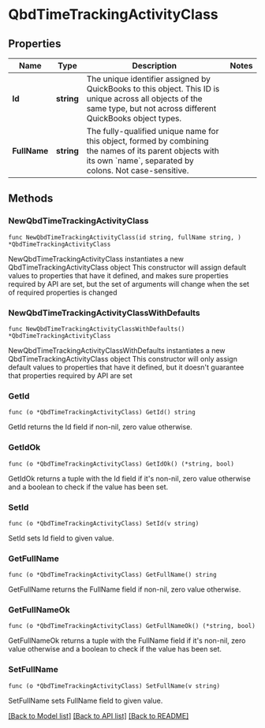 # QbdTimeTrackingActivityClass

## Properties

Name | Type | Description | Notes
------------ | ------------- | ------------- | -------------
**Id** | **string** | The unique identifier assigned by QuickBooks to this object. This ID is unique across all objects of the same type, but not across different QuickBooks object types. | 
**FullName** | **string** | The fully-qualified unique name for this object, formed by combining the names of its parent objects with its own &#x60;name&#x60;, separated by colons. Not case-sensitive. | 

## Methods

### NewQbdTimeTrackingActivityClass

`func NewQbdTimeTrackingActivityClass(id string, fullName string, ) *QbdTimeTrackingActivityClass`

NewQbdTimeTrackingActivityClass instantiates a new QbdTimeTrackingActivityClass object
This constructor will assign default values to properties that have it defined,
and makes sure properties required by API are set, but the set of arguments
will change when the set of required properties is changed

### NewQbdTimeTrackingActivityClassWithDefaults

`func NewQbdTimeTrackingActivityClassWithDefaults() *QbdTimeTrackingActivityClass`

NewQbdTimeTrackingActivityClassWithDefaults instantiates a new QbdTimeTrackingActivityClass object
This constructor will only assign default values to properties that have it defined,
but it doesn't guarantee that properties required by API are set

### GetId

`func (o *QbdTimeTrackingActivityClass) GetId() string`

GetId returns the Id field if non-nil, zero value otherwise.

### GetIdOk

`func (o *QbdTimeTrackingActivityClass) GetIdOk() (*string, bool)`

GetIdOk returns a tuple with the Id field if it's non-nil, zero value otherwise
and a boolean to check if the value has been set.

### SetId

`func (o *QbdTimeTrackingActivityClass) SetId(v string)`

SetId sets Id field to given value.


### GetFullName

`func (o *QbdTimeTrackingActivityClass) GetFullName() string`

GetFullName returns the FullName field if non-nil, zero value otherwise.

### GetFullNameOk

`func (o *QbdTimeTrackingActivityClass) GetFullNameOk() (*string, bool)`

GetFullNameOk returns a tuple with the FullName field if it's non-nil, zero value otherwise
and a boolean to check if the value has been set.

### SetFullName

`func (o *QbdTimeTrackingActivityClass) SetFullName(v string)`

SetFullName sets FullName field to given value.



[[Back to Model list]](../README.md#documentation-for-models) [[Back to API list]](../README.md#documentation-for-api-endpoints) [[Back to README]](../README.md)


